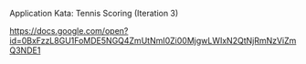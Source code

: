Application Kata: Tennis Scoring (Iteration 3)

https://docs.google.com/open?id=0BxFzzL8GU1FoMDE5NGQ4ZmUtNmI0Zi00MjgwLWIxN2QtNjRmNzViZmQ3NDE1
